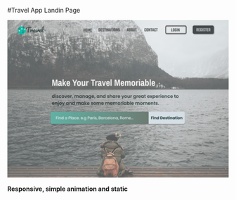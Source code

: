 #Travel App Landin Page

<img src='./images/banner.png'>

<strong>Responsive, simple animation and static</strong>